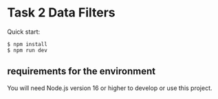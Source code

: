 # Task 2 Data Filters

Quick start:

```
$ npm install
$ npm run dev
```

## requirements for the environment
You will need Node.js version 16 or higher to develop or use this project.
